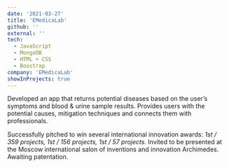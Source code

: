 ```yaml
---
date: '2021-03-27'
title: 'EMedicaLab'
github: ''
external: ''
tech:
  - JavaScript
  - MongoDB
  - HTML + CSS
  - Boostrap
company: 'EMedicaLab'
showInProjects: true
---
```


Developed an app that returns potential diseases based on the user’s symptoms and blood & urine sample results. Provides users with the potential causes, mitigation techniques and connects them with professionals.

Successfully pitched to win several international innovation awards: <i>1st / 359 projects, 1st / 156 projects, 1st / 57 projects.</i>
Invited to be presented at the Moscow international salon of inventions and innovation Archimedes. Awaiting patentation.

